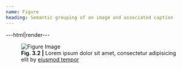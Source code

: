 ```yaml
---
name: Figure
heading: Semantic grouping of an image and associated caption
---
```


---html|render---

<figure>
	<img src="https://placehold.it/800x400" alt="Figure Image">
	<figcaption><b>Fig. 3.2 |</b> Lorem ipsum dolor sit amet, consectetur adipisicing elit by <a href="#">eiusmod tempor</a></figcaption>
</figure>